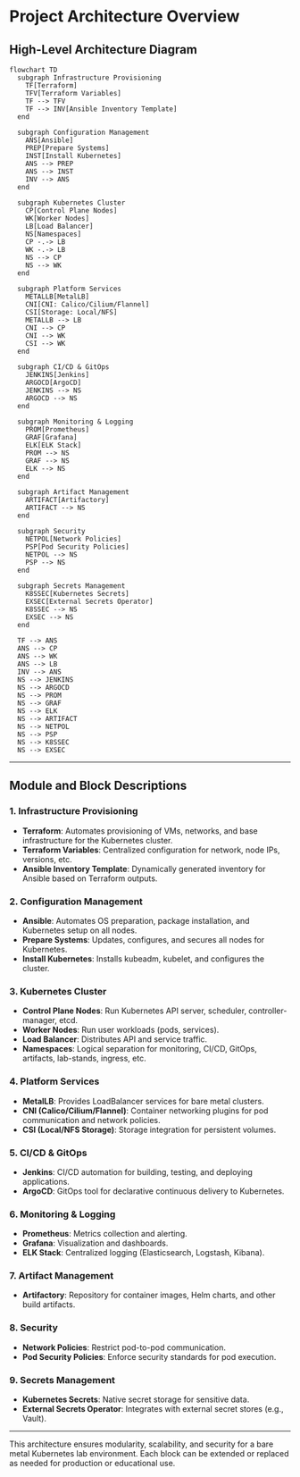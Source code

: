 # Project Architecture Overview

## High-Level Architecture Diagram

```mermaid
flowchart TD
  subgraph Infrastructure Provisioning
    TF[Terraform]
    TFV[Terraform Variables]
    TF --> TFV
    TF --> INV[Ansible Inventory Template]
  end

  subgraph Configuration Management
    ANS[Ansible]
    PREP[Prepare Systems]
    INST[Install Kubernetes]
    ANS --> PREP
    ANS --> INST
    INV --> ANS
  end

  subgraph Kubernetes Cluster
    CP[Control Plane Nodes]
    WK[Worker Nodes]
    LB[Load Balancer]
    NS[Namespaces]
    CP -.-> LB
    WK -.-> LB
    NS --> CP
    NS --> WK
  end

  subgraph Platform Services
    METALLB[MetalLB]
    CNI[CNI: Calico/Cilium/Flannel]
    CSI[Storage: Local/NFS]
    METALLB --> LB
    CNI --> CP
    CNI --> WK
    CSI --> WK
  end

  subgraph CI/CD & GitOps
    JENKINS[Jenkins]
    ARGOCD[ArgoCD]
    JENKINS --> NS
    ARGOCD --> NS
  end

  subgraph Monitoring & Logging
    PROM[Prometheus]
    GRAF[Grafana]
    ELK[ELK Stack]
    PROM --> NS
    GRAF --> NS
    ELK --> NS
  end

  subgraph Artifact Management
    ARTIFACT[Artifactory]
    ARTIFACT --> NS
  end

  subgraph Security
    NETPOL[Network Policies]
    PSP[Pod Security Policies]
    NETPOL --> NS
    PSP --> NS
  end

  subgraph Secrets Management
    K8SSEC[Kubernetes Secrets]
    EXSEC[External Secrets Operator]
    K8SSEC --> NS
    EXSEC --> NS
  end

  TF --> ANS
  ANS --> CP
  ANS --> WK
  ANS --> LB
  INV --> ANS
  NS --> JENKINS
  NS --> ARGOCD
  NS --> PROM
  NS --> GRAF
  NS --> ELK
  NS --> ARTIFACT
  NS --> NETPOL
  NS --> PSP
  NS --> K8SSEC
  NS --> EXSEC
```

---

## Module and Block Descriptions

### 1. Infrastructure Provisioning
- **Terraform**: Automates provisioning of VMs, networks, and base infrastructure for the Kubernetes cluster.
- **Terraform Variables**: Centralized configuration for network, node IPs, versions, etc.
- **Ansible Inventory Template**: Dynamically generated inventory for Ansible based on Terraform outputs.

### 2. Configuration Management
- **Ansible**: Automates OS preparation, package installation, and Kubernetes setup on all nodes.
- **Prepare Systems**: Updates, configures, and secures all nodes for Kubernetes.
- **Install Kubernetes**: Installs kubeadm, kubelet, and configures the cluster.

### 3. Kubernetes Cluster
- **Control Plane Nodes**: Run Kubernetes API server, scheduler, controller-manager, etcd.
- **Worker Nodes**: Run user workloads (pods, services).
- **Load Balancer**: Distributes API and service traffic.
- **Namespaces**: Logical separation for monitoring, CI/CD, GitOps, artifacts, lab-stands, ingress, etc.

### 4. Platform Services
- **MetalLB**: Provides LoadBalancer services for bare metal clusters.
- **CNI (Calico/Cilium/Flannel)**: Container networking plugins for pod communication and network policies.
- **CSI (Local/NFS Storage)**: Storage integration for persistent volumes.

### 5. CI/CD & GitOps
- **Jenkins**: CI/CD automation for building, testing, and deploying applications.
- **ArgoCD**: GitOps tool for declarative continuous delivery to Kubernetes.

### 6. Monitoring & Logging
- **Prometheus**: Metrics collection and alerting.
- **Grafana**: Visualization and dashboards.
- **ELK Stack**: Centralized logging (Elasticsearch, Logstash, Kibana).

### 7. Artifact Management
- **Artifactory**: Repository for container images, Helm charts, and other build artifacts.

### 8. Security
- **Network Policies**: Restrict pod-to-pod communication.
- **Pod Security Policies**: Enforce security standards for pod execution.

### 9. Secrets Management
- **Kubernetes Secrets**: Native secret storage for sensitive data.
- **External Secrets Operator**: Integrates with external secret stores (e.g., Vault).

---

This architecture ensures modularity, scalability, and security for a bare metal Kubernetes lab environment. Each block can be extended or replaced as needed for production or educational use. 